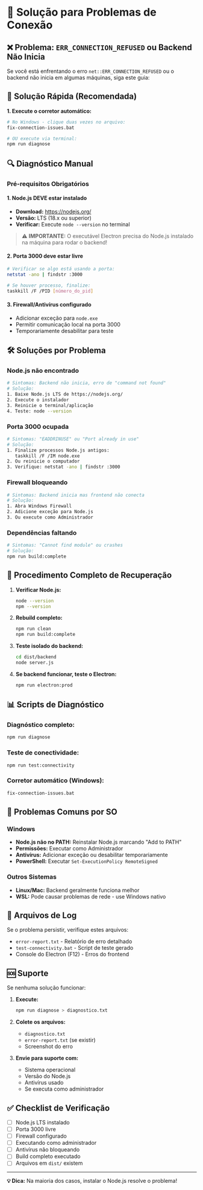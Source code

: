 # 🔧 Solução para Problemas de Conexão

## ❌ Problema: `ERR_CONNECTION_REFUSED` ou Backend Não Inicia

Se você está enfrentando o erro `net::ERR_CONNECTION_REFUSED` ou o backend não inicia em algumas máquinas, siga este guia:

## 🚀 Solução Rápida (Recomendada)

**1. Execute o corretor automático:**
```bash
# No Windows - clique duas vezes no arquivo:
fix-connection-issues.bat

# OU execute via terminal:
npm run diagnose
```

## 🔍 Diagnóstico Manual

### Pré-requisitos Obrigatórios

#### 1. **Node.js DEVE estar instalado**
- **Download:** https://nodejs.org/
- **Versão:** LTS (18.x ou superior)
- **Verificar:** Execute `node --version` no terminal

> ⚠️ **IMPORTANTE:** O executável Electron precisa do Node.js instalado na máquina para rodar o backend!

#### 2. **Porta 3000 deve estar livre**
```bash
# Verificar se algo está usando a porta:
netstat -ano | findstr :3000

# Se houver processo, finalize:
taskkill /F /PID [número_do_pid]
```

#### 3. **Firewall/Antivírus configurado**
- Adicionar exceção para `node.exe`
- Permitir comunicação local na porta 3000
- Temporariamente desabilitar para teste

## 🛠️ Soluções por Problema

### Node.js não encontrado
```bash
# Sintomas: Backend não inicia, erro de "command not found"
# Solução:
1. Baixe Node.js LTS de https://nodejs.org/
2. Execute o instalador
3. Reinicie o terminal/aplicação
4. Teste: node --version
```

### Porta 3000 ocupada
```bash
# Sintomas: "EADDRINUSE" ou "Port already in use"
# Solução:
1. Finalize processos Node.js antigos:
   taskkill /F /IM node.exe
2. Ou reinicie o computador
3. Verifique: netstat -ano | findstr :3000
```

### Firewall bloqueando
```bash
# Sintomas: Backend inicia mas frontend não conecta
# Solução:
1. Abra Windows Firewall
2. Adicione exceção para Node.js
3. Ou execute como Administrador
```

### Dependências faltando
```bash
# Sintomas: "Cannot find module" ou crashes
# Solução:
npm run build:complete
```

## 🔄 Procedimento Completo de Recuperação

1. **Verificar Node.js:**
   ```bash
   node --version
   npm --version
   ```

2. **Rebuild completo:**
   ```bash
   npm run clean
   npm run build:complete
   ```

3. **Teste isolado do backend:**
   ```bash
   cd dist/backend
   node server.js
   ```

4. **Se backend funcionar, teste o Electron:**
   ```bash
   npm run electron:prod
   ```

## 📊 Scripts de Diagnóstico

### Diagnóstico completo:
```bash
npm run diagnose
```

### Teste de conectividade:
```bash
npm run test:connectivity
```

### Corretor automático (Windows):
```bash
fix-connection-issues.bat
```

## 🚨 Problemas Comuns por SO

### Windows
- **Node.js não no PATH:** Reinstalar Node.js marcando "Add to PATH"
- **Permissões:** Executar como Administrador
- **Antivírus:** Adicionar exceção ou desabilitar temporariamente
- **PowerShell:** Executar `Set-ExecutionPolicy RemoteSigned`

### Outros Sistemas
- **Linux/Mac:** Backend geralmente funciona melhor
- **WSL:** Pode causar problemas de rede - use Windows nativo

## 📄 Arquivos de Log

Se o problema persistir, verifique estes arquivos:
- `error-report.txt` - Relatório de erro detalhado
- `test-connectivity.bat` - Script de teste gerado
- Console do Electron (F12) - Erros do frontend

## 🆘 Suporte

Se nenhuma solução funcionar:

1. **Execute:**
   ```bash
   npm run diagnose > diagnostico.txt
   ```

2. **Colete os arquivos:**
   - `diagnostico.txt`
   - `error-report.txt` (se existir)
   - Screenshot do erro

3. **Envie para suporte com:**
   - Sistema operacional
   - Versão do Node.js
   - Antivírus usado
   - Se executa como administrador

## ✅ Checklist de Verificação

- [ ] Node.js LTS instalado
- [ ] Porta 3000 livre
- [ ] Firewall configurado
- [ ] Executando como administrador
- [ ] Antivírus não bloqueando
- [ ] Build completo executado
- [ ] Arquivos em `dist/` existem

---

**💡 Dica:** Na maioria dos casos, instalar o Node.js resolve o problema!
